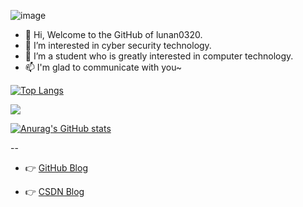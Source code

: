 ![image](https://img.shields.io/badge/lunan0320-repos-blue.svg)

- 👋 Hi, Welcome to the GitHub of lunan0320.
- 👀 I’m interested in cyber security technology.
- 🌱 I’m a student who is greatly interested in computer technology.
- 📫 I'm glad to communicate with you~

<!---
lunan0320/lunan0320 is a ✨ special ✨ repository because its `README.md` (this file) appears on your GitHub profile.
You can click the Preview link to take a look at your changes.
--->


[![Top Langs](https://github-readme-stats.vercel.app/api/top-langs/?username=lunan0320&layout=compact&hide=html,css)](https://github.com/lunnan0320/github-readme-stats)


<img align="center" src="https://stats.justsong.cn/api/csdn?id=qq_51927659" style="box-shadow:none !important">

[![Anurag's GitHub stats](https://github-readme-stats.vercel.app/api?username=lunan0320&show_icons=true&issues=true&hide=contribs&count_private=true&theme=dracula&hide_rank=True)](https://github.com/lunan0320/github-readme-stats)






--
- 👉 [GitHub Blog](http://www.lunan0320.cn/)
	
- 👉 [CSDN Blog](https://blog.csdn.net/qq_51927659)
